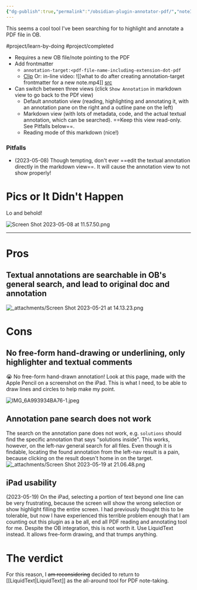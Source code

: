 ```yaml
---
{"dg-publish":true,"permalink":"/obsidian-plugin-annotator-pdf/","noteIcon":"2","created":"","updated":""}
---
```


This seems a cool tool I've been searching for to highlight and annotate a PDF file in OB.

#project/learn-by-doing 
#project/completed 
- Requires a new OB file/note pointing to the PDF
- Add frontmatter	
	- `annotation-target:<pdf-file-name-including-extension-dot-pdf`	
	 - [Clip](https://youtube.com/clip/Ugkxo50smJxJAAF5F-SxhnAsN2FGYklE5D0i)
Or: in-line video:
![[what to do after creating annotation-target frontmatter for a new note.mp4]]
[src](https://www.youtube.com/watch?v=lISOJeu7fgU&t=326s)
- Can switch between three views (click `Show Annotation` in markdown view to go back to the PDf view)
	- Default annotation view (reading, highlighting and annotating it, with an annotation pane on the right and a outline pane on the left)
	- Markdown view (with lots of metadata, code, and the actual textual annotation, which can be searched). ==Keep this view read-only. See Pitfalls below==.
	- Reading mode of this markdown (nice!)

### Pitfalls
- (2023-05-08) Though tempting, don't ever ==edit the textual annotation directly in the markdown view==. It will cause the annotation view to not show properly!

# Pics or It Didn't Happen

Lo and behold!

![Screen Shot 2023-05-08 at 11.57.50.png](/img/user/_attachments/Screen%20Shot%202023-05-08%20at%2011.57.50.png)

---
# Pros

## Textual annotations are searchable in OB's general search, and lead to original doc and annotation

![_attachments/Screen Shot 2023-05-21 at 14.13.23.png](/img/user/_attachments/Screen%20Shot%202023-05-21%20at%2014.13.23.png)

# Cons

## No free-form hand-drawing or underlining, only highlighter and textual comments
😭 No free-form hand-drawn annotation! Look at this page, made with the Apple Pencil on a screenshot on the iPad. This is what I need, to be able to draw lines and circles to help make my point.

![IMG_6A993934BA76-1.jpeg](/img/user/_attachments/IMG_6A993934BA76-1.jpeg)

## Annotation pane search does not work
The search on the annotation pane does not work, e.g. `solutions` should find the specific annotation that says "solutions inside". This works, however, on the left-nav general search for all files. Even though it is findable, locating the found annotation from the left-nav result is a pain, because clicking on the result doesn't home in on the target.
![_attachments/Screen Shot 2023-05-19 at 21.06.48.png](/img/user/_attachments/Screen%20Shot%202023-05-19%20at%2021.06.48.png)

## iPad usability

(2023-05-19) On the iPad, selecting a portion of text beyond one line can be very frustrating, because the screen will show the wrong selection or show highlight filling the entire screen. I had previously thought this to be tolerable, but now I have experienced this terrible problem enough that I am counting out this plugin as a be all, end all PDF reading and annotating tool for me. Despite the OB integration, this is not worth it. Use LiquidText instead. It allows free-form drawing, and that trumps anything.

# The verdict
For this reason, I ~~am reconsidering~~ decided to return to [[LiquidText\|LiquidText]] as the all-around tool for PDF note-taking.